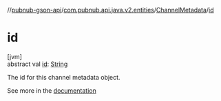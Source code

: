 //[pubnub-gson-api](../../../index.md)/[com.pubnub.api.java.v2.entities](../index.md)/[ChannelMetadata](index.md)/[id](id.md)

# id

[jvm]\
abstract val [id](id.md): [String](https://kotlinlang.org/api/latest/jvm/stdlib/kotlin-stdlib/kotlin/-string/index.html)

The id for this channel metadata object.

See more in the [documentation](https://www.pubnub.com/docs/general/metadata/channel-metadata)
